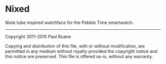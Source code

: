 Nixed
=====

Nixie tube inspired watchface for the Pebble Time smartwatch.

---

Copyright 2011-2015 Paul Ruane

Copying and distribution of this file, with or without modification, are permitted in any medium without royalty provided the copyright notice and this notice are preserved. This file is offered as-is, without any warranty.
